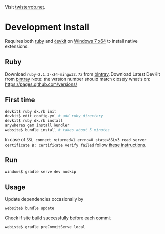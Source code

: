 Visit [twisterrob.net](http://www.twisterrob.net).


# Development Install
Requires both [ruby](http://rubyinstaller.org/downloads/) and [devkit](http://rubyinstaller.org/downloads/) on [Windows 7 x64](http://corlewsolutions.com/articles/article-19-install-ruby-on-windows-7-32-bit-or-64-bit) to install native extensions.


## Ruby
Download `ruby-2.1.3-x64-mingw32.7z` from [bintray](https://bintray.com/oneclick/rubyinstaller/rubyinstaller/2.1.3/view#files).
Download Latest DevKit from [bintray](https://bintray.com/oneclick/rubyinstaller/DevKit/view)
Note: the version number should match closely what's on: https://pages.github.com/versions/


## First time

```bash
devkit$ ruby dk.rb init
devkit$ edit config.yml # add ruby directory
devkit$ ruby dk.rb install
anywhere$ gem install bundler
website$ bundle install # takes about 5 minutes
```

In case of `SSL_connect returned=1 errno=0 state=SSLv3 read server certificate B: certificate verify failed` follow [these instructions](https://gist.github.com/luislavena/f064211759ee0f806c88).


## Run

```bash
windows$ gradle serve dev noskip
```

## Usage
Update dependencies occasionally by

```bash
website$ bundle update
```

Check if site build successfully before each commit

```bash
webiste$ gradle preCommitServe local
```
